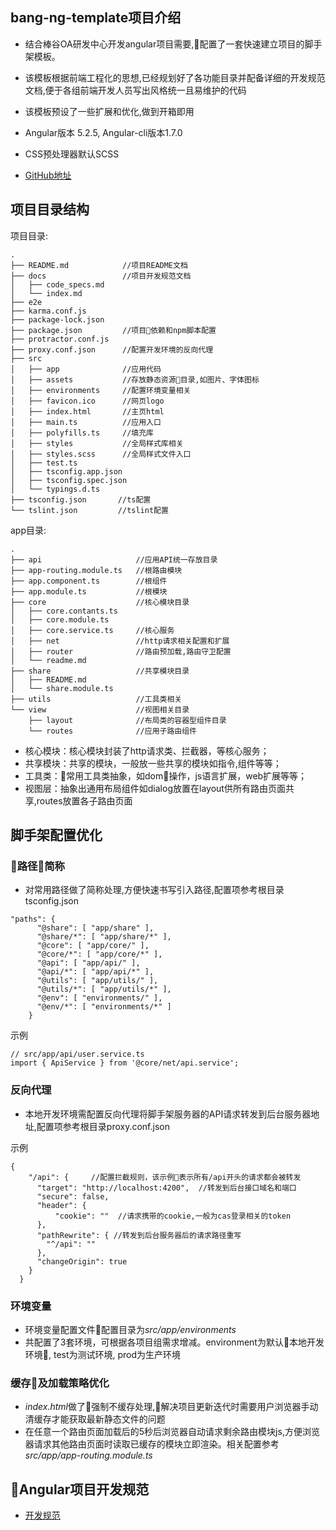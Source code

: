 ## bang-ng-template项目介绍

- 结合棒谷OA研发中心开发angular项目需要,配置了一套快速建立项目的脚手架模板。

- 该模板根据前端工程化的思想,已经规划好了各功能目录并配备详细的开发规范文档,便于各组前端开发人员写出风格统一且易维护的代码

- 该模板预设了一些扩展和优化,做到开箱即用

- Angular版本 5.2.5, Angular-cli版本1.7.0

- CSS预处理器默认SCSS

- [GitHub地址](https://github.com/2070255/bang-ng-template)


## 项目目录结构

项目目录:
```
.
├── README.md            //项目README文档
├── docs                 //项目开发规范文档
│   ├── code_specs.md
│   └── index.md
├── e2e
├── karma.conf.js
├── package-lock.json
├── package.json         //项目依赖和npm脚本配置
├── protractor.conf.js
├── proxy.conf.json      //配置开发环境的反向代理
├── src
│   ├── app              //应用代码
│   ├── assets           //存放静态资源目录,如图片、字体图标
│   ├── environments     //配置环境变量相关
│   ├── favicon.ico      //网页logo
│   ├── index.html       //主页html
│   ├── main.ts          //应用入口
│   ├── polyfills.ts     //填充库
│   ├── styles           //全局样式库相关
│   ├── styles.scss      //全局样式文件入口
│   ├── test.ts
│   ├── tsconfig.app.json
│   ├── tsconfig.spec.json
│   └── typings.d.ts
├── tsconfig.json       //ts配置
└── tslint.json         //tslint配置
```

app目录:
```
.
├── api                     //应用API统一存放目录
├── app-routing.module.ts   //根路由模块
├── app.component.ts        //根组件
├── app.module.ts           //根模块
├── core                    //核心模块目录
│   ├── core.contants.ts
│   ├── core.module.ts
│   ├── core.service.ts     //核心服务
│   ├── net                 //http请求相关配置和扩展
│   ├── router              //路由预加载,路由守卫配置
│   └── readme.md
├── share                   //共享模块目录
│   ├── README.md
│   └── share.module.ts
├── utils                   //工具类相关
└── view                    //视图相关目录
    ├── layout              //布局类的容器型组件目录
    └── routes              //应用子路由组件
```
- 核心模块：核心模块封装了http请求类、拦截器，等核心服务；
- 共享模块：共享的模块，一般放一些共享的模块如指令,组件等等；
- 工具类：常用工具类抽象，如dom操作，js语言扩展，web扩展等等；
- 视图层：抽象出通用布局组件如dialog放置在layout供所有路由页面共享,routes放置各子路由页面

## 脚手架配置优化

### 路径简称

- 对常用路径做了简称处理,方便快速书写引入路径,配置项参考根目录tsconfig.json

```
"paths": {
      "@share": [ "app/share" ],
      "@share/*": [ "app/share/*" ],
      "@core": [ "app/core/" ],
      "@core/*": [ "app/core/*" ],
      "@api": [ "app/api/" ],
      "@api/*": [ "app/api/*" ],
      "@utils": [ "app/utils/" ],
      "@utils/*": [ "app/utils/*" ],
      "@env": [ "environments/" ],
      "@env/*": [ "environments/*" ]
    }
```

示例
```
// src/app/api/user.service.ts
import { ApiService } from '@core/net/api.service';
```

### 反向代理

- 本地开发环境需配置反向代理将脚手架服务器的API请求转发到后台服务器地址,配置项参考根目录proxy.conf.json


示例
```
{
    "/api": {     //配置拦截规则，该示例表示所有/api开头的请求都会被转发
      "target": "http://localhost:4200",  //转发到后台接口域名和端口
      "secure": false,
      "header": {
          "cookie": ""  //请求携带的cookie,一般为cas登录相关的token
      },
      "pathRewrite": { //转发到后台服务器后的请求路径重写
        "^/api": ""
      },
      "changeOrigin": true
    }
  }
```

### 环境变量

- 环境变量配置文件配置目录为*src/app/environments*
- 共配置了3套环境，可根据各项目组需求增减。environment为默认本地开发环境, test为测试环境, prod为生产环境

### 缓存及加载策略优化

- *index.html*做了强制不缓存处理,解决项目更新迭代时需要用户浏览器手动清缓存才能获取最新静态文件的问题
- 在任意一个路由页面加载后的5秒后浏览器自动请求剩余路由模块js,方便浏览器请求其他路由页面时读取已缓存的模块立即渲染。相关配置参考*src/app/app-routing.module.ts*

## Angular项目开发规范
- [开发规范](./code_specs.md)
